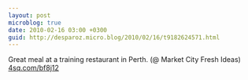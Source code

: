 ```yaml
---
layout: post
microblog: true
date: 2010-02-16 03:00 +0300
guid: http://desparoz.micro.blog/2010/02/16/t9182624571.html
---
```

Great meal at a training restaurant in Perth. (@ Market City Fresh Ideas) [4sq.com/bf8j12](http://4sq.com/bf8j12)
